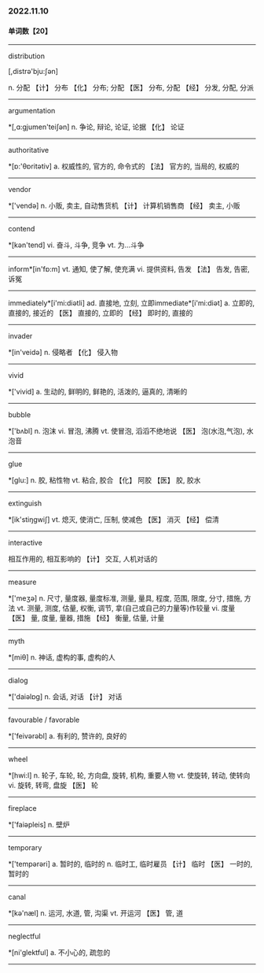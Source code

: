 ### 2022.11.10

#### 单词数【20】

------

distribution

[,distrә'bju:ʃәn]

n. 分配
【计】 分布
【化】 分布; 分配
【医】 分布, 分配
【经】 分发, 分配, 分派

------

argumentation

*[,ɑ:gjumen'teiʃәn]
n. 争论, 辩论, 论证, 论据
【化】 论证

------

authoritative

*[ɒ:'θɒritәtiv]
a. 权威性的, 官方的, 命令式的
【法】 官方的, 当局的, 权威的

------

vendor

*['vendә]
n. 小贩, 卖主, 自动售货机
【计】 计算机销售商
【经】 卖主, 小贩

------

contend

*[kәn'tend]
vi. 奋斗, 斗争, 竞争
vt. 为...斗争



------

inform*[in'fɒ:m]
vt. 通知, 使了解, 使充满
vi. 提供资料, 告发
【法】 告发, 告密, 诉冤

------

immediately*[i'mi:diәtli]
ad. 直接地, 立刻, 立即immediate*[i'mi:diәt]
a. 立即的, 直接的, 接近的
【医】 直接的, 立即的
【经】 即时的, 直接的

------

invader

*[in'veidә]
n. 侵略者
【化】 侵入物

------

vivid

*['vivid]
a. 生动的, 鲜明的, 鲜艳的, 活泼的, 逼真的, 清晰的

------

bubble

*['bʌbl]
n. 泡沫
vi. 冒泡, 沸腾
vt. 使冒泡, 滔滔不绝地说
【医】 泡(水泡,气泡), 水泡音

------

glue

*[glu:]
n. 胶, 粘性物
vt. 粘合, 胶合
【化】 阿胶
【医】 胶, 胶水

------

extinguish

*[ik'stiŋgwiʃ]
vt. 熄灭, 使消亡, 压制, 使减色
【医】 消灭
【经】 偿清

------

interactive

相互作用的, 相互影响的
【计】 交互, 人机对话的

------

measure

*['meʒә]
n. 尺寸, 量度器, 量度标准, 测量, 量具, 程度, 范围, 限度, 分寸, 措施, 方法
vt. 测量, 测度, 估量, 权衡, 调节, 拿(自己或自己的力量等)作较量
vi. 度量
【医】 量, 度量, 量器, 措施
【经】 衡量, 估量, 计量

------

myth

*[miθ]
n. 神话, 虚构的事, 虚构的人

------

dialog

*['daiәlɒg]
n. 会话, 对话
【计】 对话

------

favourable / favorable

*['feivәrәbl]
a. 有利的, 赞许的, 良好的

------

wheel

*[hwi:l]
n. 轮子, 车轮, 轮, 方向盘, 旋转, 机构, 重要人物
vt. 使旋转, 转动, 使转向
vi. 旋转, 转弯, 盘旋
【医】 轮

------

fireplace

*['faiәpleis]
n. 壁炉

------

temporary

*['tempәrәri]
a. 暂时的, 临时的
n. 临时工, 临时雇员
【计】 临时
【医】 一时的, 暂时的

------

canal

*[kә'næl]
n. 运河, 水道, 管, 沟渠
vt. 开运河
【医】 管, 道

------

neglectful

*[ni'glektful]
a. 不小心的, 疏忽的

------

